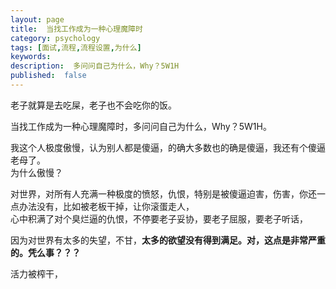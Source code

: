 ```yaml
---
layout: page
title:  当找工作成为一种心理魔障时
category: psychology
tags: [面试,流程,流程设置,为什么]
keywords:
description:  多问问自己为什么，Why？5W1H
published:  false
---
```


老子就算是去吃屎，老子也不会吃你的饭。  


当找工作成为一种心理魔障时，多问问自己为什么，Why？5W1H。  

我这个人极度傲慢，认为别人都是傻逼，的确大多数也的确是傻逼，我还有个傻逼老母了。  
为什么傲慢？

对世界，对所有人充满一种极度的愤怒，仇恨，特别是被傻逼迫害，伤害，你还一点办法没有，比如被老板干掉，让你滚蛋走人，  
心中积满了对个臭烂逼的仇恨，不停要老子妥协，要老子屈服，要老子听话，  

因为对世界有太多的失望，不甘，**太多的欲望没有得到满足。对，这点是非常严重的。凭么事？？？**  

活力被榨干，


















